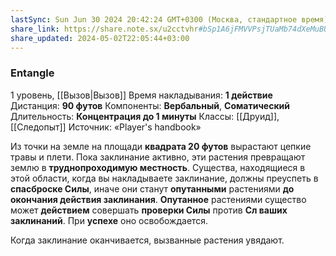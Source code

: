 ```yaml
---
lastSync: Sun Jun 30 2024 20:42:24 GMT+0300 (Москва, стандартное время)
share_link: https://share.note.sx/u2cctvhr#bSp1A6jFMVVPsjTUaMb74dXeMuBU3gCmq+xoaKJyev0
share_updated: 2024-05-02T22:05:44+03:00
---
```

### Entangle
1 уровень, [[Вызов|Вызов]]
Время накладывания: **1 действие**
Дистанция: **90 футов**
Компоненты: **Вербальный**, **Соматический**
Длительность: **Концентрация до 1 минуты**
Классы: [[Друид]], [[Следопыт]]
Источник: «Player's handbook»

Из точки на земле на площади **квадрата 20 футов** вырастают цепкие травы и плети. Пока заклинание активно, эти растения превращают землю в **труднопроходимую местность**. Существа, находящиеся в этой области, когда вы накладываете заклинание, должны преуспеть в **спасброске Силы**, иначе они станут **опутанными** растениями **до окончания действия заклинания**. **Опутанное** растениями существо может **действием** совершать **проверки Силы** против **Сл ваших заклинаний**. При **успехе** оно освобождается.

Когда заклинание оканчивается, вызванные растения увядают.